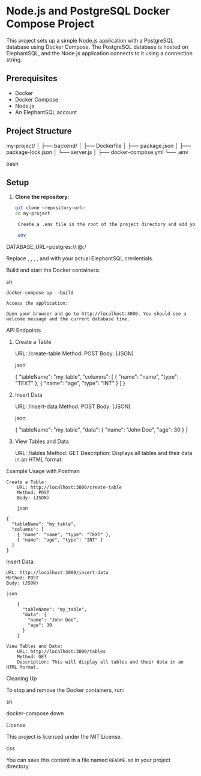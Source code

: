 # Node.js and PostgreSQL Docker Compose Project

This project sets up a simple Node.js application with a PostgreSQL database using Docker Compose. The PostgreSQL database is hosted on ElephantSQL, and the Node.js application connects to it using a connection string.

## Prerequisites

- Docker
- Docker Compose
- Node.js
- An ElephantSQL account

## Project Structure

my-project/
│
├── backend/
│ ├── Dockerfile
│ ├── package.json
│ ├── package-lock.json
│ └── server.js
│
├── docker-compose.yml
└── .env

bash


## Setup

1. **Clone the repository:**

   ```sh
   git clone <repository-url>
   cd my-project

    Create a .env file in the root of the project directory and add your ElephantSQL connection string:

    env

DATABASE_URL=postgres://<USERNAME>:<PASSWORD>@<HOST>:<PORT>/<DATABASE>

Replace <USERNAME>, <PASSWORD>, <HOST>, <PORT>, and <DATABASE> with your actual ElephantSQL credentials.

Build and start the Docker containers:

sh

    docker-compose up --build

    Access the application:

    Open your browser and go to http://localhost:3000. You should see a welcome message and the current database time.

API Endpoints
1. Create a Table

    URL: /create-table
    Method: POST
    Body: (JSON)

    json

    {
      "tableName": "my_table",
      "columns": [
        { "name": "name", "type": "TEXT" },
        { "name": "age", "type": "INT" }
      ]
    }

2. Insert Data

    URL: /insert-data
    Method: POST
    Body: (JSON)

    json

    {
      "tableName": "my_table",
      "data": {
        "name": "John Doe",
        "age": 30
      }
    }

3. View Tables and Data

    URL: /tables
    Method: GET
    Description: Displays all tables and their data in an HTML format.

Example Usage with Postman

    Create a Table:
        URL: http://localhost:3000/create-table
        Method: POST
        Body: (JSON)

        json

    {
      "tableName": "my_table",
      "columns": [
        { "name": "name", "type": "TEXT" },
        { "name": "age", "type": "INT" }
      ]
    }

Insert Data:

    URL: http://localhost:3000/insert-data
    Method: POST
    Body: (JSON)

    json

        {
          "tableName": "my_table",
          "data": {
            "name": "John Doe",
            "age": 30
          }
        }

    View Tables and Data:
        URL: http://localhost:3000/tables
        Method: GET
        Description: This will display all tables and their data in an HTML format.

Cleaning Up

To stop and remove the Docker containers, run:

sh

docker-compose down

License

This project is licensed under the MIT License.

css


You can save this content in a file named `README.md` in your project directory.
